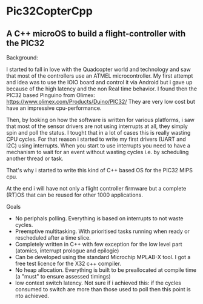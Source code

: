Pic32CopterCpp
==============

A C++ microOS to build a flight-controller with the PIC32
---------------------------------------------------------

Background:

I started to fall in love with the Quadcopter world and technology and saw that most of the controllers use an ATMEL microcontroller.
My first attempt and idea was to use the IOIO board and control it via Android but i gave up because of the high latency and the non Real time behavior.
I  found then the PIC32 based Pinguino from Olimex: https://www.olimex.com/Products/Duino/PIC32/
They are very low cost but have an impressive cpu-performance.

Then, by looking on how the software is written for various platforms, i saw that most of the sensor drivers are not using interrupts at all, they simply spin and poll the status.
I tought that in a lot of cases this is really wasting CPU cycles. 
For that reason i started to write my first drivers (UART and I2C) using interrupts. 
When you start to use interrupts you need to have a mechanism to wait for an event without wasting cycles i.e. by scheduling another thread or task.

That's why i started to write this kind of C++ based OS for the PIC32 MIPS cpu.

At the end i will have not only a flight controller firmware but a complete (RT)OS that can be reused for other 1000 applications.


Goals

- No periphals polling. Everything is based on interrupts to not waste cycles.
- Preemptive multitasking. With prioritised tasks running when ready or rescheduled after a time slice.
- Completely written in C++ with few exception for the low level part (atomics, interrupt prologue and epilogie)
- Can be developed using the standard Microchip MPLAB-X tool. I got a free test licence for the X32 c++ compiler.
- No heap allocation. Everything is built to be preallocated at compile time (a "must" to ensure assessed timings)
- low context switch latency. Not sure if i achieved this: if the cycles consumed to switch are more than those used to poll then this point is nto achieved.
